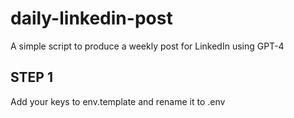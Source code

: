 # daily-linkedin-post
A simple script to produce a weekly post for LinkedIn using GPT-4

## STEP 1
Add your keys to env.template and rename it to .env
